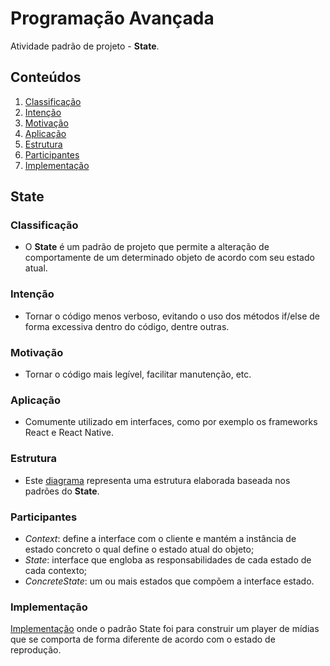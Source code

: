 # Programação Avançada

Atividade padrão de projeto - **State**.

## Conteúdos

1. [Classificação](https://github.com/igorgodoy/cco-programacao-avancada-state#classifica%C3%A7%C3%A3o)
2. [Intenção](https://github.com/igorgodoy/cco-programacao-avancada-state#inten%C3%A7%C3%A3o)
3. [Motivação](https://github.com/igorgodoy/cco-programacao-avancada-state#motiva%C3%A7%C3%A3o)
4. [Aplicação](https://github.com/igorgodoy/cco-programacao-avancada-state#aplica%C3%A7%C3%A3o)
5. [Estrutura](https://github.com/igorgodoy/cco-programacao-avancada-state#estrutura)
6. [Participantes](https://github.com/igorgodoy/cco-programacao-avancada-state#participantes)
7. [Implementação](https://github.com/igorgodoy/cco-programacao-avancada-state#implementa%C3%A7%C3%A3o)

## State

### Classificação

- O **State** é um padrão de projeto que permite a alteração de comportamente de um determinado objeto de acordo com seu estado atual.

### Intenção

- Tornar o código menos verboso, evitando o uso dos métodos if/else de forma excessiva dentro do código, dentre outras.

### Motivação

- Tornar o código mais legível, facilitar manutenção, etc.

### Aplicação

- Comumente utilizado em interfaces, como por exemplo os frameworks React e React Native.

### Estrutura

- Este [diagrama](https://refactoring.guru/images/patterns/diagrams/state/structure-pt-br-2x.png) representa uma estrutura elaborada baseada nos padrões do **State**.

### Participantes

- *Context*: define a interface com o cliente e mantém a instância de estado concreto o qual define o estado atual do objeto;
- *State*: interface que engloba as responsabilidades de cada estado de cada contexto;
- *ConcreteState*: um ou mais estados que compõem a interface estado.

### Implementação

[Implementação](https://github.com/igorgodoy/cco-programacao-avancada-state/tree/main/example) onde o padrão State foi para construir um player de mídias que se comporta de forma diferente de acordo com o estado de reprodução.